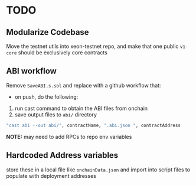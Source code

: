 # TODO

## Modularize Codebase

Move the testnet utils into xeon-testnet repo, and make that one public
`v1-core` should be exclusively core contracts

## ABI workflow

Remove `SaveABI.s.sol` and replace with a github workflow that:

- on push, do the following:

1. run cast command to obtain the ABI files from onchain
2. save output files to `abi/` directory

```sh
"cast abi --out abi/", contractName, ".abi.json ", contractAddress
```

**NOTE:** may need to add RPCs to repo env variables

## Hardcoded Address variables

store these in a local file like `onchainData.json` and import into script files to populate with deployment addresses
